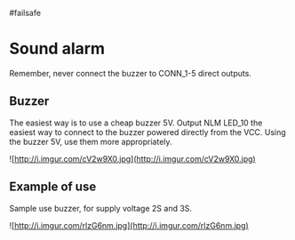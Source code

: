 #failsafe

# Sound alarm #

Remember, never connect the buzzer to CONN\_1-5 direct outputs.


## Buzzer ##

The easiest way is to use a cheap buzzer 5V. Output NLM LED\_10 the easiest way to connect to the buzzer powered directly from the VCC. Using the buzzer 5V, use them more appropriately.

![http://i.imgur.com/cV2w9X0.jpg](http://i.imgur.com/cV2w9X0.jpg)


## Example of use ##

Sample use buzzer, for supply voltage 2S and 3S.

![http://i.imgur.com/rlzG6nm.jpg](http://i.imgur.com/rlzG6nm.jpg)